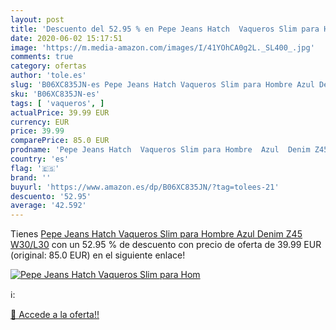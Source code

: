 ```yaml
---
layout: post
title: 'Descuento del 52.95 % en Pepe Jeans Hatch  Vaqueros Slim para Hom'
date: 2020-06-02 15:17:51
image: 'https://m.media-amazon.com/images/I/41YOhCA0g2L._SL400_.jpg'
comments: true
category: ofertas
author: 'tole.es'
slug: 'B06XC835JN-es Pepe Jeans Hatch Vaqueros Slim para Hombre Azul Denim Z45...'
sku: 'B06XC835JN-es'
tags: [ 'vaqueros', ]
actualPrice: 39.99 EUR
currency: EUR
price: 39.99
comparePrice: 85.0 EUR
prodname: 'Pepe Jeans Hatch  Vaqueros Slim para Hombre  Azul  Denim Z45   W30/L30'
country: 'es'
flag: '🇪🇸'
brand: ''
buyurl: 'https://www.amazon.es/dp/B06XC835JN/?tag=tolees-21'
descuento: '52.95'
average: '42.592'
---
```


Tienes [Pepe Jeans Hatch  Vaqueros Slim para Hombre  Azul  Denim Z45   W30/L30](https://www.amazon.es/dp/B06XC835JN/?tag=tolees-21) con un 52.95 % de descuento con precio de oferta de 39.99 EUR (original: 85.0 EUR) en el siguiente enlace!

[![Pepe Jeans Hatch  Vaqueros Slim para Hom](https://m.media-amazon.com/images/I/41YOhCA0g2L._SL400_.jpg)](https://www.amazon.es/dp/B06XC835JN/?tag=tolees-21)

ℹ️:


[🛒 Accede a la oferta!!](https://www.amazon.es/dp/B06XC835JN/?tag=tolees-21)
